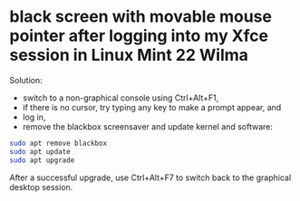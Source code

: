# black screen with movable mouse pointer after logging into my Xfce session in Linux Mint 22 Wilma

Solution: 
- switch to a non-graphical console using Ctrl+Alt+F1, 
- if there is no cursor, try typing any key to make a prompt appear, and 
- log in, 
- remove the blackbox screensaver and update kernel and software:

```sh
sudo apt remove blackbox
sudo apt update
sudo apt upgrade
```

After a successful upgrade, use Ctrl+Alt+F7 to switch back to the graphical desktop session.